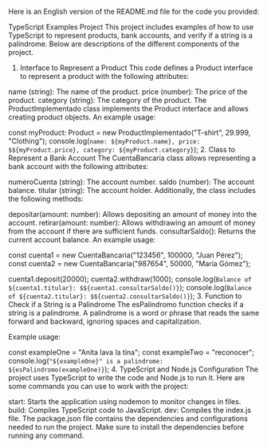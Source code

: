 
Here is an English version of the README.md file for the code you provided:

TypeScript Examples Project
This project includes examples of how to use TypeScript to represent products, bank accounts, and verify if a string is a palindrome. Below are descriptions of the different components of the project.

1. Interface to Represent a Product
This code defines a Product interface to represent a product with the following attributes:

name (string): The name of the product.
price (number): The price of the product.
category (string): The category of the product.
The ProductImplementado class implements the Product interface and allows creating product objects. An example usage:


const myProduct: Product = new ProductImplementado("T-shirt", 29.999, "Clothing");
console.log(`name: ${myProduct.name}, price: $${myProduct.price}, category: ${myProduct.category}`);
2. Class to Represent a Bank Account
The CuentaBancaria class allows representing a bank account with the following attributes:

numeroCuenta (string): The account number.
saldo (number): The account balance.
titular (string): The account holder.
Additionally, the class includes the following methods:

depositar(amount: number): Allows depositing an amount of money into the account.
retirar(amount: number): Allows withdrawing an amount of money from the account if there are sufficient funds.
consultarSaldo(): Returns the current account balance.
An example usage:


const cuenta1 = new CuentaBancaria("123456", 100000, "Juan Pérez");
const cuenta2 = new CuentaBancaria("987654", 50000, "María Gómez");

cuenta1.deposit(20000);
cuenta2.withdraw(1000);
console.log(`Balance of ${cuenta1.titular}: $${cuenta1.consultarSaldo()}`);
console.log(`Balance of ${cuenta2.titular}: $${cuenta2.consultarSaldo()}`);
3. Function to Check if a String is a Palindrome
The esPalindromo function checks if a string is a palindrome. A palindrome is a word or phrase that reads the same forward and backward, ignoring spaces and capitalization.

Example usage:


const exampleOne = "Anita lava la tina";
const exampleTwo = "reconocer";
console.log(`"${exampleOne}" is a palindrome: ${esPalindromo(exampleOne)}`);
4. TypeScript and Node.js Configuration
The project uses TypeScript to write the code and Node.js to run it. Here are some commands you can use to work with the project:

start: Starts the application using nodemon to monitor changes in files.
build: Compiles TypeScript code to JavaScript.
dev: Compiles the index.js file.
The package.json file contains the dependencies and configurations needed to run the project. Make sure to install the dependencies before running any command.